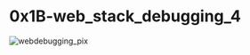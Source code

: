 # 0x1B-web_stack_debugging_4
![webdebugging_pix](https://www.einfochips.com/blog/wp-content/uploads/2021/10/Real-Time_Advanced_Debugging_using_Code_Composer_Studio_Blog_Banner_Image.jpg)
